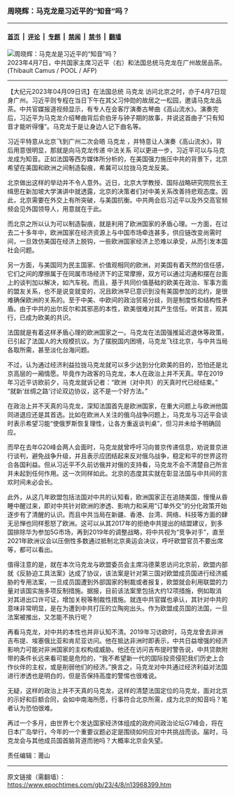 ### 周晓辉：马克龙是习近平的“知音”吗？

---

#### [首页](../../../..?n13968399) &nbsp;|&nbsp; [评论](../../../../../epoch-comment?n13968399) &nbsp;|&nbsp; [专题](../../../../../epoch-special?n13968399) &nbsp;|&nbsp; [禁闻](../../../../../epoch-news?n13968399) &nbsp;|&nbsp; [禁书](../../../../../books?n13968399) &nbsp;|&nbsp; [翻墙](https://github.com/gfw-breaker/nogfw/blob/master/README.md?n13968399)


<div><img alt="周晓辉：马克龙是习近平的“知音”吗？" class="attachment-djy_600_400 size-djy_600_400 wp-post-image" src="https://i.epochtimes.com/assets/uploads/2023/04/id13967729-000_33CT8WP-600x400.jpg"/>
<div class="caption">
 2023年4月7日，中共国家主席习近平（右）和法国总统马克龙在广州故居品茶。(Thibault Camus / POOL / AFP)
</div></div><hr/><div class="post_content" id="artbody" itemprop="articleBody">
 <!-- article content begin -->
 <p>
  【大纪元2023年04月09日讯】在法国总统
  <ok href="https://www.epochtimes.com/gb/tag/%E9%A9%AC%E5%85%8B%E9%BE%99.html">
   马克龙
  </ok>
  访问北京之时，亦于4月7日现身广州。习近平则专程在当日下午在其父习仲勋的故居之一松园，邀请马克龙品茶。中共官媒报道视频显示，有专人在会客厅演奏古琴曲《高山流水》。演奏完后，习近平为马克龙介绍琴曲背后俞伯牙与钟子期的故事，并说这首曲子“只有知音才能听得懂”。马克龙于是让身边人记下曲名等。
 </p>
 <p>
  习近平特意从北京飞到广州二次会晤
  <ok href="https://www.epochtimes.com/gb/tag/%E9%A9%AC%E5%85%8B%E9%BE%99.html">
   马克龙
  </ok>
  ，并特意让人演奏《高山流水》，背后用意很明显，那就是向马克龙传递
  <ok href="https://www.epochtimes.com/gb/tag/%E4%B8%AD%E6%B3%95%E5%85%B3%E7%B3%BB.html">
   中法关系
  </ok>
  可以更进一步，习近平可以与马克龙成为知音。正如法国等西方媒体所分析的，在美国强力施压中共的背景下，北京希望在美国和欧洲之间制造裂痕，希冀可以拉拢马克龙反美。
 </p>
 <p>
  北京做出这样的举动并不令人意外。近日，北京大学教授、国际战略研究院院长王缉思在新加坡大学演讲中就透露，北京的决策者们对中美关系改善持悲观态度。因此，北京需要在外交上有所突破，与美国抗衡。中共两会后习近平以及外交高官频频会见外国领导人，用意就在于此。
 </p>
 <p>
  而北京之所以认为可以制造裂痕，就是利用了欧洲国家的矛盾心理。一方面，在过去二十多年中，欧洲国家在经济资源上与中国市场牵连甚多，供应链改变尚需时间，一旦效仿美国在经济上脱钩，一些欧洲国家经济上恐难以承受，从而引发本国社会问题。
 </p>
 <p>
  另一方面，与美国同为民主国家、价值观相同的欧洲，对美国有着天然的信任感，它们之间的摩擦属于在同属市场经济下的正常摩擦，双方可以通过沟通和摆在台面上的谈判加以解决，如汽车税。而且，基于共同价值基础的欧美在政治、军事方面的盟友关系，也不是说变就变的，况且欧洲早已意识到没有美国参加的北约，是很难确保欧洲的关系的。至于中美、中欧间的政治贸易分歧，则是制度性和结构性矛盾。由于中共的出尔反尔和其邪恶的本性，欧美很难对其产生信任。听其言，观其行，已成为欧美的共识。
 </p>
 <p>
  法国就是有着这样矛盾心理的欧洲国家之一。马克龙在法国强推延迟退休等政策，已引起了法国人的大规模抗议。为了摆脱国内困境，马克龙飞往北京，与中共当局各取所需，甚至淡化台海问题。
 </p>
 <p>
  不过，认为通过经济利益拉拢马克龙就可以多少达到分化欧美的目的，恐怕还是北京高层的一厢情愿。毕竟作为政客的马克龙，本人在政治上并不天真。早在2019年习近平访欧前夕，马克龙就诉记者：“欧洲（对中共）的天真时代已经结束。” “就新‘丝绸之路’讨论双边协议，这不是一个好方法。”
 </p>
 <p>
  在政治上并不天真的马克龙，深知法国首先是欧洲国家，在重大问题上与欧洲他国同进退应还是其首选。比如在欧洲人关注的俄乌战争问题上，马克龙与习近平会谈时表示希望习能“使俄罗斯恢复理性，让各方重返谈判桌”，但习并未给予明确回应。
 </p>
 <p>
  而早在去年G20峰会两人会面时，马克龙就曾呼吁习向普京传递信息，劝说普京进行谈判，避免战争升级，并且表示应团结起来反对俄乌战争，稳定和平的世界这符合各国利益。但从习近平不久前访俄并对俄的支持看，马克龙不会不清楚自己所言并未起到任何作用。这一次同样如此。北京的态度其实就在彰显法国与中共间的言欢时间未必会长。
 </p>
 <p>
  此外，从这几年欧盟包括法国对中共的认知看，欧洲国家正在追随美国，慢慢从昏睡中醒过来，即对中共针对欧洲的渗透、影响力和采用“订单外交”的分化政策开始逐步有了清醒的认识。而且中共当局在新疆、香港、台湾、网络、科技等方面的肆无忌惮也同样惹怒了欧洲。这可以从其2017年的拒绝中共提出的结盟建议，到多国排除华为参加5G市场，再到2019年的调整战略，将中共视为“竞争对手”，直至2021年欧洲议会以压倒性多数通过抵制北京奥运会决议，呼吁欧盟官员不要出席等，都可以看出。
 </p>
 <p>
  值得注意的是，就在本次马克龙与欧盟委员会主席冯德莱恩访问北京前，欧盟内部就《反胁迫工具法案》达成了协议，该法案是针对第三国对欧盟成员国进行经济威胁的专用法案，一旦成员国遭到外部国家的制裁或者报复，欧盟就会利用联盟的力量对该国实施多项反制措施。据报，目前该法案里包括大约12项措施，例如取消对其进出口许可证，增加关税等制裁性措施。就连中共官媒也承认，其针对中共的意味非常明显，是在为遭到中共打压的立陶宛出头。作为欧盟成员国的法国，一旦法案被推出，又怎能不执行呢？
 </p>
 <p>
  再看马克龙，对中共的本性也并非认知不清。2019年习访欧时，马克龙曾去非洲吉布提、埃塞俄比亚和肯尼亚访问。他在抵达非洲时即表示，中共日益增强的经济影响力可能对非洲国家的主权构成威胁。他还在访问吉布提时警告说，中共贷款附带的条件长远来看可能是危险的，“我不希望新一代的国际投资侵犯我们历史上合作伙伴的主权，或是削弱他们的经济。”换言之，马克龙对中共通过经济利益对法国进行渗透也是明白的，但是否保持高度的警惕也很难说。
 </p>
 <p>
  无疑，这样的政治上并不天真的马克龙，这样的清楚法国定位的马克龙，面对北京的示好和巨额合同，会如中南海所愿，行事符合北京所需，成为北京的知音吗？笔者认为恐怕很难。
 </p>
 <p>
  再过一个多月，由世界七个发达国家经济体组成的政府间政治论坛G7峰会，将在日本广岛举行，今年的一个重要议题必定是围绕如何应对中共挑战而谈。届时，马克龙会与其他成员国首脑背道而驰吗？大概率北京会失望。
 </p>
 <p>
  责任编辑：莆山
 </p>
 <!-- article content end -->
 <div id="below_article_ad">
 </div>
</div>


---

原文链接（需翻墙）：https://www.epochtimes.com/gb/23/4/8/n13968399.htm